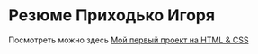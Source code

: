 # Резюме Приходько Игоря
Посмотреть можно здесь 
[Мой первый проект на HTML & CSS](https://v13asterix.github.io/resume/)
